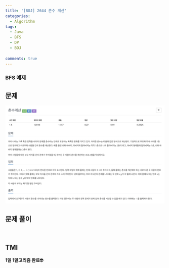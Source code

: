 ```yaml
---
title: '[BOJ] 2644 촌수 계산'
categories:
  - Algorithm
tags:
  - Java
  - BFS
  - DP
  - BOJ

comments: true 
---
```

### BFS 예제

## 문제
 <a href="/assets/images/BOJ2644.png"><img src="/assets/images/BOJ2644.png"></a>
 <br/>

## 문제 풀이
<script src="https://gist.github.com/kyeahen/d5cfda8e45c5f0ec6b324ffbbf664a66.js"></script>
<br/>

## TMI

**1일 1알고리즘 완료🤓**


